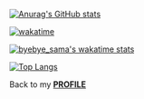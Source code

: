 [![Anurag's GitHub stats](https://github-readme-stats.vercel.app/api?username=byebye-sama&count_private=true&show_icons=true&theme=radical)](https://github.com/ByeBye-Sama)

[![wakatime](https://wakatime.com/badge/user/b85da757-a4de-4c36-8382-985d54b15155.svg?style=for-the-badge)](https://wakatime.com/@b85da757-a4de-4c36-8382-985d54b15155)

[![byebye_sama's wakatime stats](https://github-readme-stats.vercel.app/api/wakatime?username=byebye_sama)](https://wakatime.com/@byebye_sama)

[![Top Langs](https://github-readme-stats.vercel.app/api/top-langs/?username=anuraghazra&layout=compact&langs_count=8)](https://github.com/ByeBye-Sama)

Back to my <a href="https://github.com/ByeBye-Sama" target="_blank"><b>PROFILE</b></a>

